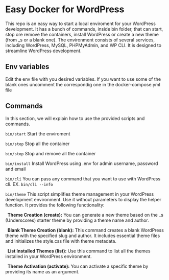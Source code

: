 # Easy Docker for WordPress
This repo is an easy way to start a local enviroment for your WordPress development. It has a bunch of commands, inside bin folder, that can start, stop ore remove the containers, install WordPress or create a new theme (from _s or a blank one).
The environment consists of several services, including WordPress, MySQL, PHPMyAdmin, and WP CLI. It is designed to streamline WordPress development.


## Env variables
Edit the env file with you desired variables. If you want to use some of the blank ones uncomment the correspondig one in the docker-compose.yml file


## Commands
In this section, we will explain how to use the provided scripts and commands.

`bin/start` Start the enviroment

`bin/stop` Stop all the container

`bin/stop` Stop and remove all the container


`bin/install` Install WordPress using .env for admin username, password and email


`bin/cli` You can pass any command that you want to use with WordPress cli. EX. `bin/cli --info`


`bin/theme` This script simplifies theme management in your WordPress development environment. Use it without parameters to display the helper function. It provides the following functionality:

&ensp;**Theme Creation (create):** You can generate a new theme based on the _s (Underscores) starter theme by providing a theme name and author.

&ensp;**Blank Theme Creation (blank):** This command creates a blank WordPress theme with the specified slug and author. It includes essential theme files and initializes the style.css file with theme metadata.

&ensp;**List Installed Themes (list):** Use this command to list all the themes installed in your WordPress environment.

&ensp;**Theme Activation (activate):** You can activate a specific theme by providing its name as an argument.